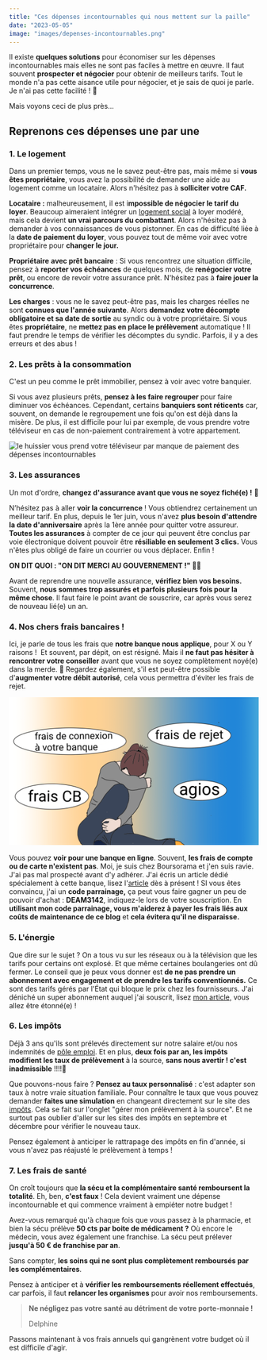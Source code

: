 ```yaml
---
title: "Ces dépenses incontournables qui nous mettent sur la paille"
date: "2023-05-05"
image: "images/depenses-incontournables.png"
---
```


Il existe **quelques solutions** pour économiser sur les dépenses incontournables mais elles ne sont pas faciles à mettre en œuvre. Il faut souvent **prospecter et négocier** pour obtenir de meilleurs tarifs. Tout le monde n'a pas cette aisance utile pour négocier, et je sais de quoi je parle. Je n'ai pas cette facilité ! 🤣

Mais voyons ceci de plus près...

## Reprenons ces dépenses une par une

### 1\. Le logement

Dans un premier temps, vous ne le savez peut-être pas, mais même si **vous êtes propriétaire**, vous avez la possibilité de demander une aide au logement comme un locataire. Alors n'hésitez pas à **solliciter votre CAF.**

**Locataire :** malheureusement, il est i**mpossible de négocier le tarif du loyer**. Beaucoup aimeraient intégrer un [logement social](https://www.atd-quartmonde.fr/rapport-inter-associatif-sur-les-difficultes-d-acces-au-parc-social-des-menages-a-faibles-ressources/) à loyer modéré, mais cela devient **un vrai parcours du combattant**. Alors n'hésitez pas à demander à vos connaissances de vous pistonner. En cas de difficulté liée à la **date de paiement du loyer**, vous pouvez tout de même voir avec votre propriétaire pour **changer le jour.**

**Propriétaire** **avec prêt bancaire** : Si vous rencontrez une situation difficile, pensez à **reporter **vos échéances**** de quelques mois, de **renégocier votre prêt**, ou encore de revoir votre assurance prêt. N'hésitez pas à **faire jouer la concurrence**.

**Les charges** : vous ne le savez peut-être pas, mais les charges réelles ne sont **connues que l'année suivante**. Alors **demandez votre décompte** **obligatoire et sa date de sortie** au syndic ou à votre propriétaire. Si vous êtes **propriétaire**, ne **mettez pas en place le prélèvement** automatique ! Il faut prendre le temps de vérifier les décomptes du syndic. Parfois, il y a des erreurs et des abus !

### 2\. Les prêts à la consommation

C'est un peu comme le prêt immobilier, pensez à voir avec votre banquier.

Si vous avez plusieurs prêts, **pensez à les faire regrouper** pour faire diminuer vos échéances. Cependant, certains **banquiers sont réticents** car, souvent, on demande le regroupement une fois qu'on est déjà dans la misère. De plus, il est difficile pour lui par exemple, de vous prendre votre téléviseur en cas de non-paiement contrairement à votre appartement.

![le huissier vous prend votre téléviseur
par manque de paiement des dépenses incontournables](images/huissier-1024x737.png)

### 3\. Les assurances

Un mot d'ordre, **changez d'assurance avant que vous ne soyez fiché(e) !** 📜

N’hésitez pas à aller **voir la concurrence** ! Vous obtiendrez certainement un meilleur tarif. En plus, depuis le 1er juin, vous n'avez **plus besoin d'attendre la date d'anniversaire** après la 1ère année pour quitter votre assureur. **Toutes les assurances** à compter de ce jour qui peuvent être conclus par voie électronique doivent pouvoir être **résiliable en seulement 3 clics.** Vous n'êtes plus obligé de faire un courrier ou vous déplacer. Enfin !

**ON DIT QUOI : "ON DIT MERCI AU GOUVERNEMENT !" 🤣🤣**

Avant de reprendre une nouvelle assurance, **vérifiez bien vos besoins.** Souvent, **nous sommes trop assurés et parfois plusieurs fois pour la même chose**. Il faut faire le point avant de souscrire, car après vous serez de nouveau lié(e) un an.

### 4\. Nos chers frais bancaires !

Ici, je parle de tous les frais que **notre banque nous applique**, pour X ou Y raisons !  Et souvent, par dépit, on est résigné. Mais il **ne faut pas hésiter à rencontrer votre conseiller** avant que vous ne soyez complètement noyé(e) dans la merde. 💩 Regardez également, s'il est peut-être possible d'**augmenter votre débit autorisé**, cela vous permettra d'éviter les frais de rejet.

![une femme est démoralisée par ses frais bancaires, comment économiser](images/frais-bancaires-3-1024x606.png)

Vous pouvez **voir pour une banque en ligne**. Souvent, **les frais de compte ou de carte n'existent pas**. Moi, je suis chez Boursorama et j'en suis ravie. J'ai pas mal prospecté avant d'y adhérer. J'ai écris un article dédié spécialement à cette banque, lisez l'[article](https://commentgerersonbudget.fr/compte-sans-frais-boursorama/) dès à présent ! SI vous êtes convaincu, j'ai un **code parrainage,** ça peut vous faire gagner un peu de pouvoir d'achat : **DEAM3142**, indiquez-le lors de votre souscription. En **utilisant mon code parrainage, vous m'aiderez à payer les frais liés aux coûts de maintenance de ce blog** et **cela évitera qu'il ne disparaisse.**

### 5\. L'énergie

Que dire sur le sujet ? On a tous vu sur les réseaux ou à la télévision que les tarifs pour certains ont explosé. Et que même certaines boulangeries ont dû fermer. Le conseil que je peux vous donner est **de ne pas prendre un abonnement avec engagement et de prendre les tarifs conventionnés.** Ce sont des tarifs gérés par l'État qui bloque le prix chez les fournisseurs. J'ai déniché un super abonnement auquel j'ai souscrit, lisez [mon article,](https://commentgerersonbudget.fr/reduire-sa-facture-delectricite/) vous allez être étonné(e) !

### 6\. Les impôts

Déjà 3 ans qu'ils sont prélevés directement sur notre salaire et/ou nos indemnités de [pôle emploi](https://www.pole-emploi.fr/candidat/mes-droits-aux-aides-et-allocati/vos-allocations-chomage-et-le-pr.html "pôle empoi"). Et en plus, **deux fois par an, les impôts modifient les taux de prélèvement** à la source, **sans nous avertir ! c'est inadmissible** !!!!😤

Que pouvons-nous faire ? **Pensez au taux personnalisé** : c'est adapter son taux à notre vraie situation familiale. Pour connaître le taux que vous pouvez demander **faites une simulation** en changeant directement sur le site des [impôts](https://www.impots.gouv.fr/accueil "impots"). Cela se fait sur l'onglet "gérer mon prélèvement à la source". Et ne surtout pas oublier d'aller sur les sites des impôts en septembre et décembre pour vérifier le nouveau taux.

Pensez également à anticiper le rattrapage des impôts en fin d'année, si vous n'avez pas réajusté le prélèvement à temps !

### 7\. Les frais de santé

On croît toujours que **la sécu et la complémentaire santé remboursent la totalité**. Eh, ben, **c'est faux** ! Cela devient vraiment une dépense incontournable et qui commence vraiment à empiéter notre budget !

Avez-vous remarqué qu'à chaque fois que vous passez à la pharmacie, et bien la sécu prélève **50 cts par boite de médicament ?** Où encore le médecin, vous avez également une franchise. La sécu peut prélever **jusqu'à 50 € de franchise par an**.

Sans compter, **les soins qui ne sont plus complètement remboursés par les complémentaires**. 

Pensez à anticiper et à **vérifier les remboursements réellement effectués**, car parfois, il faut **relancer les organismes** pour avoir nos remboursements.

> **Ne négligez pas votre santé au détriment de votre porte-monnaie !**
> 
> Delphine

Passons maintenant à vos frais annuels qui gangrènent votre budget où il est difficile d'agir.
